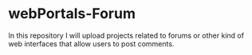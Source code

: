 # webPortals-Forum
In this repository I will upload projects related to forums or other kind of web interfaces that allow users to post comments.
